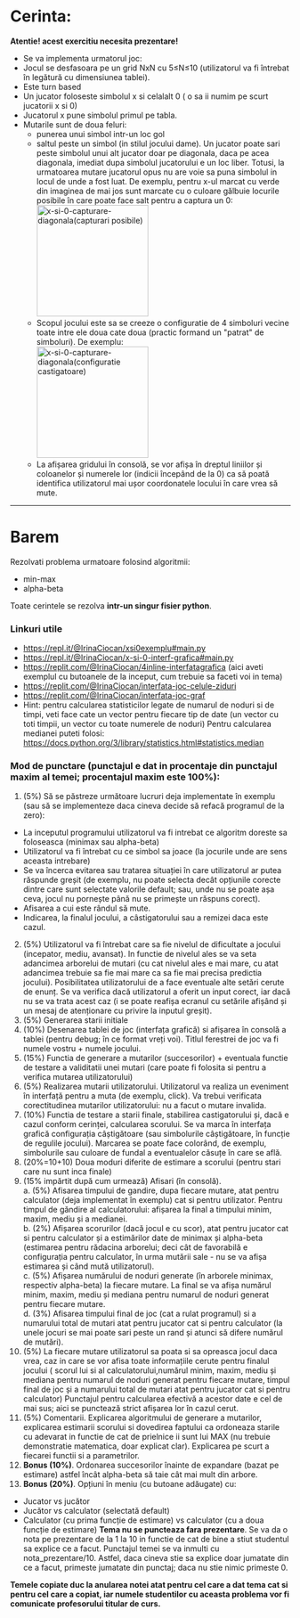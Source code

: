 # Cerinta:

**Atentie! acest exercitiu necesita prezentare!**
- Se va implementa urmatorul joc:
- Jocul se desfasoara pe un grid NxN cu 5≤N≤10 (utilizatorul va fi întrebat în legătură cu dimensiunea tablei).
- Este turn based
- Un jucator foloseste simbolul x si celalalt 0 ( o sa ii numim pe scurt jucatorii x si 0)
- Jucatorul x pune simbolul primul pe tabla.
- Mutarile sunt de doua feluri:
  - punerea unui simbol intr-un loc gol
  - saltul peste un simbol (in stilul jocului dame). Un jucator poate sari peste simbolul unui alt jucator doar pe diagonala, daca pe acea diagonala, imediat dupa simbolul jucatorului e un loc liber. Totusi, la urmatoarea mutare jucatorul opus nu are voie sa puna simbolul in locul de unde a fost luat. De exemplu, pentru x-ul marcat cu verde din imaginea de mai jos sunt marcate cu o culoare gălbuie locurile posibile în care poate face salt pentru a captura un 0: <br> <img src="http://www.irinaciocan.ro/inteligenta_artificiala/imagini/exercitii/ex-jocuri-exemple-modificate/x-si-0-capturare-diagonala(capturari%20posibile).png" alt="x-si-0-capturare-diagonala(capturari posibile)" width="200"/>
  - Scopul jocului este sa se creeze o configuratie de 4 simboluri vecine toate intre ele doua cate doua (practic formand un "patrat" de simboluri). De exemplu: <br> <img src="http://www.irinaciocan.ro/inteligenta_artificiala/imagini/exercitii/ex-jocuri-exemple-modificate/x-si-0-capturare-diagonala(configuratie%20castigatoare).png" alt="x-si-0-capturare-diagonala(configuratie castigatoare)" width="200"/>
  - La afișarea gridului în consolă, se vor afișa în dreptul liniilor și coloanelor și numerele lor (indicii începând de la 0) ca să poată identifica utilizatorul mai ușor coordonatele locului în care vrea să mute.

------------

# Barem

Rezolvati problema urmatoare folosind algoritmii:

 - min-max
 - alpha-beta

Toate cerintele se rezolva **intr-un singur fisier python**.

### Linkuri utile

- https://repl.it/@IrinaCiocan/xsi0exemplu#main.py
- https://repl.it/@IrinaCiocan/x-si-0-interf-grafica#main.py
- https://replit.com/@IrinaCiocan/4inline-interfatagrafica (aici aveti exemplul cu butoanele de la inceput, cum trebuie sa faceti voi in tema)
- https://replit.com/@IrinaCiocan/interfata-joc-celule-ziduri
- https://replit.com/@IrinaCiocan/interfata-joc-graf
- Hint: pentru calcularea statisticilor legate de numarul de noduri si de timpi, veti face cate un vector pentru fiecare tip de date (un vector cu toti timpii, un vector cu toate numerele de noduri) Pentru calcularea medianei puteti folosi: https://docs.python.org/3/library/statistics.html#statistics.median

### **Mod de punctare** (punctajul e dat in procentaje din punctajul maxim al temei; procentajul maxim este 100%):

1. (5%) Să se păstreze următoare lucruri deja implementate în exemplu (sau să se implementeze daca cineva decide să refacă programul de la zero):
  - La inceputul programului utilizatorul va fi intrebat ce algoritm doreste sa foloseasca (minimax sau alpha-beta)
  - Utilizatorul va fi întrebat cu ce simbol sa joace (la jocurile unde are sens aceasta intrebare)
  - Se va încerca evitarea sau tratarea situației în care utilizatorul ar putea răspunde greșit (de exemplu, nu poate selecta decât opțiunile corecte dintre care sunt selectate valorile default; sau, unde nu se poate așa ceva, jocul nu pornește până nu se primește un răspuns corect).
  - Afisarea a cui este rândul să mute.
  - Indicarea, la finalul jocului, a câstigatorului sau a remizei daca este cazul.
2. (5%) Utilizatorul va fi întrebat care sa fie nivelul de dificultate a jocului (incepator, mediu, avansat). In functie de nivelul ales se va seta adancimea arborelui de mutari (cu cat nivelul ales e mai mare, cu atat adancimea trebuie sa fie mai mare ca sa fie mai precisa predictia jocului). Posibilitatea utilizatorului de a face eventuale alte setări cerute de enunț. Se va verifica dacă utilizatorul a oferit un input corect, iar dacă nu se va trata acest caz (i se poate reafișa ecranul cu setările afișând și un mesaj de atenționare cu privire la inputul greșit).
3. (5%) Generarea starii initiale
4. (10%) Desenarea tablei de joc (interfața grafică) si afișarea în consolă a tablei (pentru debug; în ce format vreți voi). Titlul ferestrei de joc va fi numele vostru + numele jocului.
5. (15%) Functia de generare a mutarilor (succesorilor) + eventuala functie de testare a validitatii unei mutari (care poate fi folosita si pentru a verifica mutarea utilizatorului)
6. (5%) Realizarea mutarii utilizatorului. Utilizatorul va realiza un eveniment în interfață pentru a muta (de exemplu, click). Va trebui verificata corectitudinea mutarilor utilizatorului: nu a facut o mutare invalida.
7. (10%) Functia de testare a starii finale, stabilirea castigatorului și, dacă e cazul conform cerinței, calcularea scorului. Se va marca în interfața grafică configurația câștigătoare (sau simbolurile câștigătoare, în funcție de regulile jocului). Marcarea se poate face colorând, de exemplu, simbolurile sau culoare de fundal a eventualelor căsuțe în care se află.
8. (20%=10+10) Doua moduri diferite de estimare a scorului (pentru stari care nu sunt inca finale)
9. (15% impărtit după cum urmează) Afisari (în consolă).<br>
  a. (5%) Afisarea timpului de gandire, dupa fiecare mutare, atat pentru calculator (deja implementat în exemplu) cat si pentru utilizator. Pentru timpul de găndire al calculatorului: afișarea la final a timpului minim, maxim, mediu și a medianei.<br>
  b. (2%) Afișarea scorurilor (dacă jocul e cu scor), atat pentru jucator cat si pentru calculator și a estimărilor date de minimax și alpha-beta (estimarea pentru rădacina arborelui; deci cât de favorabilă e configurația pentru calculator, în urma mutării sale - nu se va afișa estimarea și când mută utilizatorul).<br>
  c. (5%) Afișarea numărului de noduri generate (în arborele minimax, respectiv alpha-beta) la fiecare mutare. La final se va afișa numărul minim, maxim, mediu și mediana pentru numarul de noduri generat pentru fiecare mutare.<br>
  d. (3%) Afisarea timpului final de joc (cat a rulat programul) si a numarului total de mutari atat pentru jucator cat si pentru calculator (la unele jocuri se mai poate sari peste un rand și atunci să difere numărul de mutări).
10. (5%) La fiecare mutare utilizatorul sa poata si sa opreasca jocul daca vrea, caz in care se vor afisa toate informațiile cerute pentru finalul jocului ( scorul lui si al calculatorului,numărul minim, maxim, mediu și mediana pentru numarul de noduri generat pentru fiecare mutare, timpul final de joc și a numarului total de mutari atat pentru jucator cat si pentru calculator) Punctajul pentru calcularea efectivă a acestor date e cel de mai sus; aici se punctează strict afișarea lor în cazul cerut.
11. (5%) Comentarii. Explicarea algoritmului de generare a mutarilor, explicarea estimarii scorului si dovedirea faptului ca ordoneaza starile cu adevarat in functie de cat de prielnice ii sunt lui MAX (nu trebuie demonstratie matematica, doar explicat clar). Explicarea pe scurt a fiecarei functii si a parametrilor.
12. **Bonus (10%)**. Ordonarea succesorilor înainte de expandare (bazat pe estimare) astfel încât alpha-beta să taie cât mai mult din arbore.
13. **Bonus (20%)**. Opțiuni în meniu (cu butoane adăugate) cu:
  - Jucator vs jucător
  - Jucător vs calculator (selectată default)
  - Calculator (cu prima funcție de estimare) vs calculator (cu a doua funcție de estimare)
**Tema nu se puncteaza fara prezentare**. Se va da o nota pe prezentare de la 1 la 10 in functie de cat de bine a stiut studentul sa explice ce a facut. Punctajul temei se va inmulti cu nota_prezentare/10. Astfel, daca cineva stie sa explice doar jumatate din ce a facut, primeste jumatate din punctaj; daca nu stie nimic primeste 0.

**Temele copiate duc la anularea notei atat pentru cel care a dat tema cat si pentru cel care a copiat, iar numele studentilor cu aceasta problema vor fi comunicate profesorului titular de curs.**
